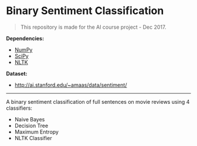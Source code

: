 # Binary Sentiment Classification

> This repository is made for the AI course project - Dec 2017.

**Dependencies:**
- [NumPy](https://numpy.org/)
- [SciPy](https://scipy.org/)
- [NLTK](https://www.nltk.org/)

**Dataset:**
- http://ai.stanford.edu/~amaas/data/sentiment/

---

A binary sentiment classification of full sentences on movie reviews using 4 classifiers:
- Naive Bayes
- Decision Tree
- Maximum Entropy
- NLTK Classifier

